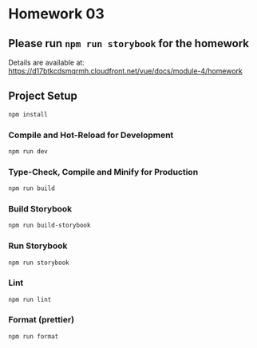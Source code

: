 # Homework 03

<h2>Please run <code>npm run storybook</code> for the homework</h2>

Details are available at: https://d17btkcdsmqrmh.cloudfront.net/vue/docs/module-4/homework

## Project Setup

```sh
npm install
```

### Compile and Hot-Reload for Development

```sh
npm run dev
```

### Type-Check, Compile and Minify for Production

```sh
npm run build
```

### Build Storybook

```sh
npm run build-storybook
```

### Run Storybook

```sh
npm run storybook
```

### Lint

```sh
npm run lint
```

### Format (prettier)

```sh
npm run format
```
